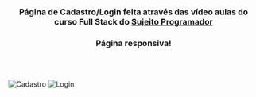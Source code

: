 <span align="center">

### Página de Cadastro/Login feita através das vídeo aulas do curso Full Stack do <a href="http://sujeitoprogramador.com" target="_blank">Sujeito Programador</a>
</span>

<span align="center">
  
### Página responsiva!
</span>

<br>
<br>

![Cadastro](https://github.com/yara-almeida/Page-Login-Cadastro/assets/173850290/ec475a91-f100-4b07-a2e6-45c891a339db)
![Login](https://github.com/yara-almeida/Page-Login-Cadastro/assets/173850290/0e88d4f3-1e99-4a84-874c-65bfc7ea019c)
